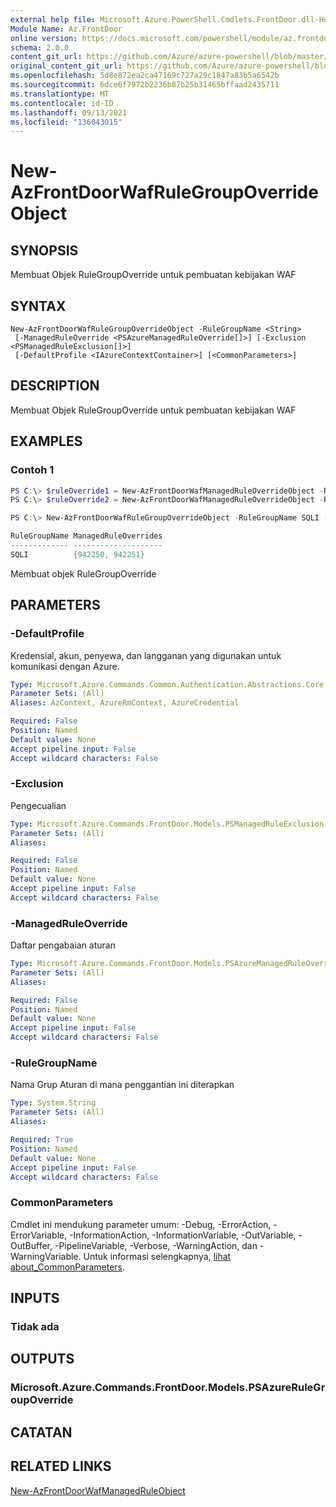 ```yaml
---
external help file: Microsoft.Azure.PowerShell.Cmdlets.FrontDoor.dll-Help.xml
Module Name: Az.FrontDoor
online version: https://docs.microsoft.com/powershell/module/az.frontdoor/new-azfrontdoorwafrulegroupoverrideobject
schema: 2.0.0
content_git_url: https://github.com/Azure/azure-powershell/blob/master/src/FrontDoor/FrontDoor/help/New-AzFrontDoorWafRuleGroupOverrideObject.md
original_content_git_url: https://github.com/Azure/azure-powershell/blob/master/src/FrontDoor/FrontDoor/help/New-AzFrontDoorWafRuleGroupOverrideObject.md
ms.openlocfilehash: 5d8e872ea2ca47169c727a29c1847a83b5a6542b
ms.sourcegitcommit: 6dce6f7972b2236b87b25b31465bffaad2435711
ms.translationtype: MT
ms.contentlocale: id-ID
ms.lasthandoff: 09/13/2021
ms.locfileid: "136043015"
---
```

# New-AzFrontDoorWafRuleGroupOverrideObject

## SYNOPSIS
Membuat Objek RuleGroupOverride untuk pembuatan kebijakan WAF

## SYNTAX

```
New-AzFrontDoorWafRuleGroupOverrideObject -RuleGroupName <String>
 [-ManagedRuleOverride <PSAzureManagedRuleOverride[]>] [-Exclusion <PSManagedRuleExclusion[]>]
 [-DefaultProfile <IAzureContextContainer>] [<CommonParameters>]
```

## DESCRIPTION
Membuat Objek RuleGroupOverride untuk pembuatan kebijakan WAF

## EXAMPLES

### Contoh 1
```powershell
PS C:\> $ruleOverride1 = New-AzFrontDoorWafManagedRuleOverrideObject -RuleId "942250" -Action Log -EnabledState Enabled
PS C:\> $ruleOverride2 = New-AzFrontDoorWafManagedRuleOverrideObject -RuleId "942251" -Action Log -EnabledState Enabled

PS C:\> New-AzFrontDoorWafRuleGroupOverrideObject -RuleGroupName SQLI -ManagedRuleOverride $ruleOverride1,$ruleOverride2

RuleGroupName ManagedRuleOverrides
------------- --------------------
SQLI          {942250, 942251}
```

Membuat objek RuleGroupOverride

## PARAMETERS

### -DefaultProfile
Kredensial, akun, penyewa, dan langganan yang digunakan untuk komunikasi dengan Azure.

```yaml
Type: Microsoft.Azure.Commands.Common.Authentication.Abstractions.Core.IAzureContextContainer
Parameter Sets: (All)
Aliases: AzContext, AzureRmContext, AzureCredential

Required: False
Position: Named
Default value: None
Accept pipeline input: False
Accept wildcard characters: False
```

### -Exclusion
Pengecualian

```yaml
Type: Microsoft.Azure.Commands.FrontDoor.Models.PSManagedRuleExclusion[]
Parameter Sets: (All)
Aliases:

Required: False
Position: Named
Default value: None
Accept pipeline input: False
Accept wildcard characters: False
```

### -ManagedRuleOverride
Daftar pengabaian aturan

```yaml
Type: Microsoft.Azure.Commands.FrontDoor.Models.PSAzureManagedRuleOverride[]
Parameter Sets: (All)
Aliases:

Required: False
Position: Named
Default value: None
Accept pipeline input: False
Accept wildcard characters: False
```

### -RuleGroupName
Nama Grup Aturan di mana penggantian ini diterapkan

```yaml
Type: System.String
Parameter Sets: (All)
Aliases:

Required: True
Position: Named
Default value: None
Accept pipeline input: False
Accept wildcard characters: False
```

### CommonParameters
Cmdlet ini mendukung parameter umum: -Debug, -ErrorAction, -ErrorVariable, -InformationAction, -InformationVariable, -OutVariable, -OutBuffer, -PipelineVariable, -Verbose, -WarningAction, dan -WarningVariable. Untuk informasi selengkapnya, [lihat about_CommonParameters](http://go.microsoft.com/fwlink/?LinkID=113216).

## INPUTS

### Tidak ada

## OUTPUTS

### Microsoft.Azure.Commands.FrontDoor.Models.PSAzureRuleGroupOverride

## CATATAN

## RELATED LINKS

[New-AzFrontDoorWafManagedRuleObject](./New-AzFrontDoorWafManagedRuleObject.md)
